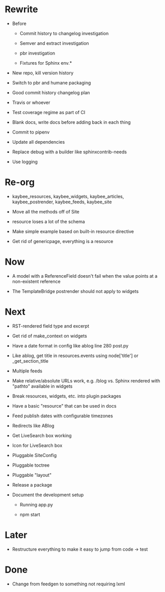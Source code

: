 # Rewrite

- Before

    * Commit history to changelog investigation
    
    * Semver and extract investigation
    
    * pbr investigation
    
    * Fixtures for Sphinx env.*
    
- New repo, kill version history

- Switch to pbr and humane packaging

- Good commit history changelog plan

- Travis or whoever

- Test coverage regime as part of CI

- Blank docs, write docs before adding back in each thing

- Commit to pipenv

- Update all dependencies

- Replace debug with a builder like sphinxcontrib-needs

- Use logging

# Re-org

- kaybee_resources, kaybee_widgets, kaybee_articles, kaybee_postrender,
  kaybee_feeds, kaybee_site

- Move all the methods off of Site

- resource loses a lot of the schema

- Make simple example based on built-in resource directive

- Get rid of genericpage, everything is a resource

# Now

- A model with a ReferenceField doesn't fail when the value points at 
  a non-existent reference

- The TemplateBridge postrender should not apply to widgets

# Next

- RST-rendered field type and excerpt

- Get rid of make_context on widgets

- Have a date format in config like ablog line 280 post.py

- Like ablog, get title in resources.events using node['title'] or 
  _get_section_title
  
- Multiple feeds  

- Make relative/absolute URLs work, e.g. /blog vs. Sphinx rendered with 
  "pathto" available in widgets
  
- Break resources, widgets, etc. into plugin packages

- Have a basic "resource" that can be used in docs

- Feed publish dates with configurable timezones

- Redirects like ABlog

- Get LiveSearch box working

- Icon for LiveSearch box

- Pluggable SiteConfig

- Pluggable toctree

- Pluggable "layout"

- Release a package

- Document the development setup

    - Running app.py
    
    - npm start

# Later

- Restructure everything to make it easy to jump from code -> test

# Done 

- Change from feedgen to something not requiring lxml

